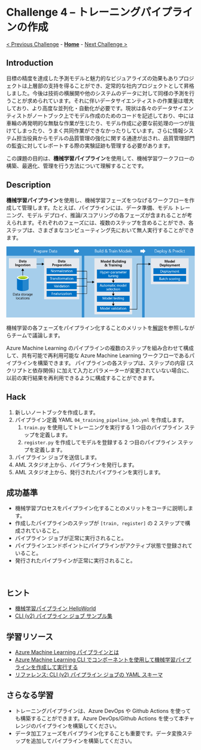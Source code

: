 # Challenge 4 – トレーニングパイプラインの作成

[< Previous Challenge](./Challenge-03.md) - **[Home](./README.md)** - [Next Challenge >](./Challenge-05.md)

## Introduction
目標の精度を達成した予測モデルと魅力的なビジュアライズの効果もありプロジェクトは上層部の支持を得ることができ、定常的な社内プロジェクトとして昇格しました。今後は技術の横展開や他のシステムのデータに対して同様の予測を行うことが求められています。それに伴いデータサイエンティストの作業量は増大しており、より高度な並列化・自動化が必要です。現状は各々のデータサイエンティストがノートブック上でモデル作成のためのコードを記述しており、中には車輪の再発明的な無駄な作業が生じたり、モデル作成に必要な前処理の一つが抜けてしまったり、うまく共同作業ができなかったりしています。さらに情報システム担当役員からモデルの品質管理の強化に関する通達が出され、品質管理部門の監査に対してレポートする際の実験証跡も管理する必要があります。

この課題の目的は、**機械学習パイプライン**を使用して、機械学習ワークフローの構築、最適化、管理を行う方法について理解することです。

## Description
**機械学習パイプライン**を使用し、機械学習フェーズをつなげるワークフローを作成して管理します。たとえば、パイプラインには、データ準備、モデル トレーニング、モデル デプロイ、推論/スコアリングの各フェーズが含まれることが考えられます。それぞれのフェーズには、複数のステップを含めることができ、各ステップは、さまざまなコンピューティング先において無人実行することができます。

![aml-pipelines-concept](./images/004.png)

機械学習の各フェーズをパイプライン化することのメリットを[解説](https://docs.microsoft.com/azure/machine-learning/concept-ml-pipelines#key-advantages)を参照しながらチームで議論します。

Azure Machine Learning のパイプラインの複数のステップを組み合わせて構成して、共有可能で再利用可能な Azure Machine Learning ワークフローであるパイプラインを構築できます。 パイプラインの各ステップは、ステップの内容 (スクリプトと依存関係) に加えて入力とパラメーターが変更されていない場合に、以前の実行結果を再利用できるように構成することができます。

## Hack
1. 新しいノートブックを作成します。
1. パイプライン定義 YAML `04_training_pipeline_job.yml` を作成します。
    1. `train.py` を使用してトレーニングを実行する 1 つ目のパイプライン ステップを定義します。
    1. `register.py` を作成してモデルを登録する 2 つ目のパイプライン ステップを定義します。
1. パイプライン ジョブを送信します。
1. AML スタジオ上から、パイプラインを発行します。
1. AML スタジオ上から、発行されたパイプラインを実行します。

## 成功基準
- 機械学習プロセスをパイプライン化することのメリットをコーチに説明します。
- 作成したパイプラインのステップが `[train, register]` の 2 ステップで構成されていること。
- パイプライン ジョブが正常に実行されること。
- パイプラインエンドポイントにパイプラインがアクティブ状態で登録されていること。
- 発行されたパイプラインが正常に実行されること。

<br>

## ヒント
 - [機械学習パイプライン HelloWorld](https://docs.microsoft.com/azure/machine-learning/how-to-train-cli#hello-pipelines)
 - [CLI (v2) パイプライン ジョブ サンプル集](https://docs.microsoft.com/azure/machine-learning/reference-yaml-job-pipeline#examples)

## 学習リソース
 - [Azure Machine Learning パイプラインとは](https://docs.microsoft.com/azure/machine-learning/concept-ml-pipelines)
 - [Azure Machine Learning CLI でコンポーネントを使用して機械学習パイプラインを作成して実行する](https://docs.microsoft.com/azure/machine-learning/how-to-create-component-pipelines-cli)
 - [リファレンス: CLI (v2) パイプライン ジョブの YAML スキーマ](https://docs.microsoft.com/azure/machine-learning/reference-yaml-job-pipeline)
 


## さらなる学習
 - トレーニングパイプラインは、Azure DevOps や Github Actions を使っても構築することができます。Azure DevOps/Github Actions を使って本チャレンジのパイプラインを構築してください。
 - データ加工フェーズをパイプライン化することも重要です。データ変換ステップを追加してパイプラインを構築してください。